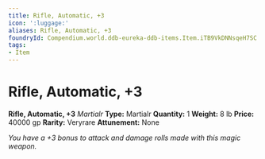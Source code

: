 ```yaml
---
title: Rifle, Automatic, +3
icon: ':luggage:'
aliases: Rifle, Automatic, +3
foundryId: Compendium.world.ddb-eureka-ddb-items.Item.iTB9VkDNNsqeH7SC
tags:
- Item
---
```


# Rifle, Automatic, +3

**Rifle, Automatic, +3**
_Martialr_
**Type:** Martialr
**Quantity:** 1
**Weight:** 8 lb
**Price:** 40000 gp
**Rarity:** Veryrare
**Attunement:** None

*You have a +3 bonus to attack and damage rolls made with this magic weapon.*